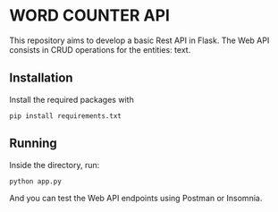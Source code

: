 # WORD COUNTER API

This repository aims to develop a basic Rest API in Flask. 
The Web API consists in CRUD operations for the entities: text.

## Installation

Install the required packages with 

`pip install requirements.txt `

## Running

Inside the directory, run:

`python app.py`

And you can test the Web API endpoints using Postman or Insomnia.
